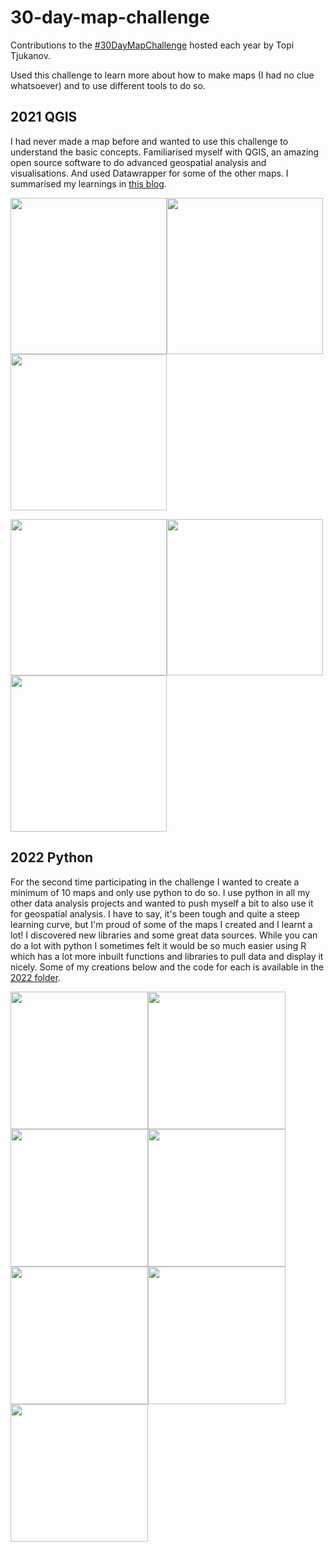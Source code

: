 # 30-day-map-challenge

Contributions to the [#30DayMapChallenge](https://30daymapchallenge.com/) hosted each year by Topi Tjukanov. 

Used this challenge to learn more about how to make maps (I had no clue whatsoever) and to use different tools to do so. 

## 2021 QGIS

I had never made a map before and wanted to use this challenge to understand the basic concepts. Familiarised myself with QGIS, an amazing open source software to do advanced geospatial analysis and visualisations. And used Datawrapper for some of the other maps. I summarised my learnings in [this blog](https://inside-numbers.com/exploring-qgis-for-visualising-maps).

<img src="https://user-images.githubusercontent.com/50448656/205489466-3d2747ff-4555-4f6a-a1ae-2a55d2707a16.png" width="250"><img src="https://user-images.githubusercontent.com/50448656/205489503-350f9f21-f309-4026-b378-0adaf9b28ce0.png" width="250"><img src="https://user-images.githubusercontent.com/50448656/205489542-dc5efbd4-10ec-41f7-b516-d534b4604ca3.png" width="250">

<img src="https://user-images.githubusercontent.com/50448656/205489584-83a1c810-34e6-4f96-9229-f6f967dc4343.png" width="250"><img src="https://user-images.githubusercontent.com/50448656/205489603-b4eb374c-3b67-4ffe-88a3-2c9f0091460a.png" width="250"><img src="https://user-images.githubusercontent.com/50448656/205489640-ccd4994d-0767-4f9b-845d-8fd33246532d.png" width="250">

## 2022 Python

For the second time participating in the challenge I wanted to create a minimum of 10 maps and only use python to do so. I use python in all my other data analysis projects and wanted to push myself a bit to also use it for geospatial analysis. I have to say, it's been tough and quite a steep learning curve, but I'm proud of some of the maps I created and I learnt a lot! I discovered new libraries and some great data sources. While you can do a lot with python I sometimes felt it would be so much easier using R which has a lot more inbuilt functions and libraries to pull data and display it nicely. Some of my creations below and the code for each is available in the [2022 folder](https://github.com/Lisa-Ho/30-day-map-challenge/tree/main/2022). 

<img src="https://user-images.githubusercontent.com/50448656/198069455-39acee38-8b8d-4f3e-9529-17081d56a110.png" height="220"><img src="https://user-images.githubusercontent.com/50448656/199119468-e705c510-c68e-40fb-ac1f-cb4940f3ce38.png" height="220"><img src="https://user-images.githubusercontent.com/50448656/198850622-8f5eaf6c-162c-4ae5-b544-c654dd08e109.png" height="220"><img src="https://user-images.githubusercontent.com/50448656/204299981-d7457033-6fa8-4128-9bca-a59523d79d21.png" height="220"><img src="https://user-images.githubusercontent.com/50448656/205451262-64e61816-30f3-4c7c-8d78-75124226456c.png" height="220"><img src="https://user-images.githubusercontent.com/50448656/198069821-a5cb605f-be27-427a-838a-46f904abf183.png" height="220"> <img src="https://user-images.githubusercontent.com/50448656/208263262-0dbe9eb8-0af1-4667-bf69-2be3a4a97ec7.gif" height="220">
